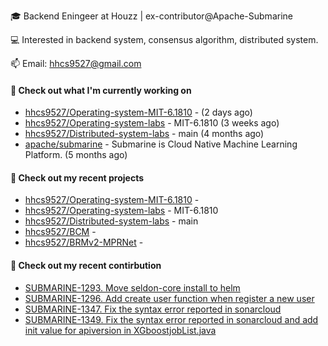 🎓 Backend Eningeer at Houzz | ex-contributor@Apache-Submarine

💻 Interested in backend system, consensus algorithm, distributed system.

📫 Email: [hhcs9527@gmail.com](mailto:hhcs9527@gmail.com)

#### 👷 Check out what I'm currently working on

- [hhcs9527/Operating-system-MIT-6.1810](https://github.com/hhcs9527/Operating-system-MIT-6.1810) -  (2 days ago)
- [hhcs9527/Operating-system-labs](https://github.com/hhcs9527/Operating-system-labs) - MIT-6.1810 (3 weeks ago)
- [hhcs9527/Distributed-system-labs](https://github.com/hhcs9527/Distributed-system-labs) - main (4 months ago)
- [apache/submarine](https://github.com/apache/submarine) - Submarine is Cloud Native Machine Learning Platform. (5 months ago)

#### 🌱 Check out my recent projects

- [hhcs9527/Operating-system-MIT-6.1810](https://github.com/hhcs9527/Operating-system-MIT-6.1810) - 
- [hhcs9527/Operating-system-labs](https://github.com/hhcs9527/Operating-system-labs) - MIT-6.1810
- [hhcs9527/Distributed-system-labs](https://github.com/hhcs9527/Distributed-system-labs) - main
- [hhcs9527/BCM](https://github.com/hhcs9527/BCM) - 
- [hhcs9527/BRMv2-MPRNet](https://github.com/hhcs9527/BRMv2-MPRNet) - 

#### 🔨 Check out my recent contirbution

- [SUBMARINE-1293. Move seldon-core install to helm](https://github.com/apache/submarine/pull/999)
- [SUBMARINE-1296. Add create user function when register a new user](https://github.com/apache/submarine/pull/1012)
- [SUBMARINE-1347. Fix the syntax error reported in sonarcloud](https://github.com/apache/submarine/pull/1018)
- [SUBMARINE-1349. Fix the syntax error reported in sonarcloud and add init value for apiversion in XGboostjobList.java](https://github.com/apache/submarine/pull/1020)
